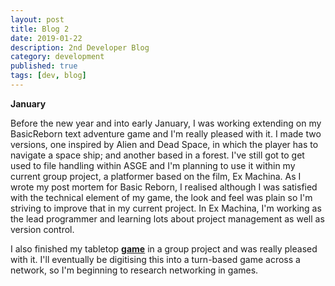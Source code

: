 ```yaml
---
layout: post
title: Blog 2
date: 2019-01-22
description: 2nd Developer Blog
category: development
published: true
tags: [dev, blog]
---
```



<b>January</b>

Before the new year and into early January, I was working extending on my BasicReborn text adventure game and I'm really pleased with it.
I made two versions, one inspired by Alien and Dead Space, in which the player has to navigate a space ship; and another based in a forest.
I've still got to get used to file handling within ASGE and I'm planning to use it within my current group project, a platformer based on the film, Ex Machina.
As I wrote my post mortem for Basic Reborn, I realised although I was satisfied with the technical element of my game, the look and feel was plain so I'm striving to improve that in my current project.
In Ex Machina, I'm working as the lead programmer and learning lots about project management as well as version control. 

I also finished my tabletop **[game](https://youtu.be/Ku7eDkWR12o)** in a group project and was really pleased with it. I'll eventually be digitising this into a turn-based game across a network, so I'm beginning to research networking in games. 





